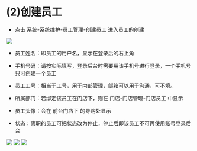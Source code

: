 # (2)创建员工

* 点击 系统-系统维护-员工管理-创建员工 进入员工的创建

![](images/screenshot_1554803691074.jpg)
*   员工姓名：即员工的用户名，显示在登录后的右上角

*   手机号码：请按实际填写，登录后台时需要用该手机号进行登录，一个手机号只可创建一个员工

*   员工工号：相当于工号，用于内部管理，邮箱可以用于沟通，可不填。

*   所属部门：若绑定该员工在门店下，则在 门店-门店管理-门店员工 中显示

*   员工头像：会在 前台门店下 的导购处显示

*   状态：离职的员工可把状态改为停止，停止后即该员工不可再使用账号登录后台

![](images/screenshot_1554803711677.jpg)
![](images/screenshot_1554803715244.jpg)
![](images/screenshot_1554803718780.jpg)
